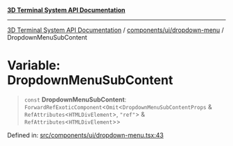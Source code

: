 [**3D Terminal System API Documentation**](../../../../README.md)

***

[3D Terminal System API Documentation](../../../../README.md) / [components/ui/dropdown-menu](../README.md) / DropdownMenuSubContent

# Variable: DropdownMenuSubContent

> `const` **DropdownMenuSubContent**: `ForwardRefExoticComponent`\<`Omit`\<`DropdownMenuSubContentProps` & `RefAttributes`\<`HTMLDivElement`\>, `"ref"`\> & `RefAttributes`\<`HTMLDivElement`\>\>

Defined in: [src/components/ui/dropdown-menu.tsx:43](https://github.com/Dicommunitas/ThreeJS_Terminal_3D/blob/afa16084199c8b26e5e606d73d21408027534f3a/src/components/ui/dropdown-menu.tsx#L43)
